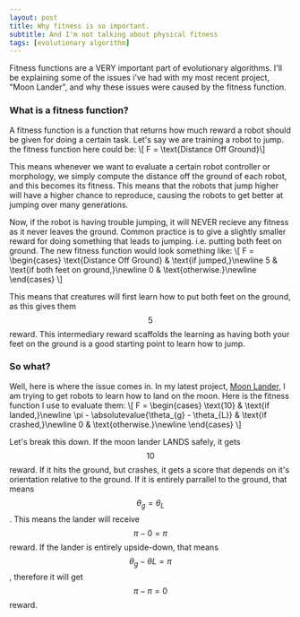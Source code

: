 ```yaml
---
layout: post
title: Why fitness is so important.
subtitle: And I'm not talking about physical fitness
tags: [evolutionary algorithm]
---
```


Fitness functions are a VERY important part of evolutionary algorithms. I'll be explaining some of the issues i've had with my most recent project, "Moon Lander", and why these issues were caused by the fitness function.

### What is a fitness function?
A fitness function is a function that returns how much reward a robot should be given for doing a certain task. Let's say we are training a robot to jump. the fitness function here could be:
\\[ F = \text{Distance Off Ground}\\]

This means whenever we want to evaluate a certain robot controller or morphology, we simply compute the distance off the ground of each robot, and this becomes its fitness. This means that the robots that jump higher will have a higher chance to reproduce, causing the robots to get better at jumping over many generations.

Now, if the robot is having trouble jumping, it will NEVER recieve any fitness as it never leaves the ground. Common practice is to give a slightly smaller reward for doing something that leads to jumping. i.e. putting both feet on ground. The new fitness function would look something like:
\\[ F = \begin{cases}
        \text{Distance Off Ground} & \text{if jumped,}\newline
        5 & \text{if both feet on ground,}\newline
        0 & \text{otherwise.}\newline
        \end{cases}
        \\]

This means that creatures will first learn how to put both feet on the ground, as this gives them $$5$$ reward. This intermediary reward scaffolds the learning as having both your feet on the ground is a good starting point to learn how to jump.

### So what?
Well, here is where the issue comes in. In my latest project, [Moon Lander](https://github.com/ryanboldi/Moon-Lander), I am trying to get robots to learn how to land on the moon. Here is the fitness function I use to evaluate them:
\\[ F = \begin{cases}
        \text{10} & \text{if landed,}\newline
        \pi - \absolutevalue{\theta_{g} - \theta_{L}} & \text{if crashed,}\newline
        0 & \text{otherwise.}\newline
        \end{cases}
        \\]

Let's break this down. If the moon lander LANDS safely, it gets $$10$$ reward. If it hits the ground, but crashes, it gets a score that depends on it's orientation relative to the ground. If it is entirely parrallel to the ground, that means $$\theta_{g} = \theta_{L}$$. This means the lander will receive $$\pi - 0 = \pi$$ reward. If the lander is entirely upside-down, that means $$\theta_{g}-\theta{L} = \pi$$, therefore it will get $$\pi - \pi = 0$$ reward.

